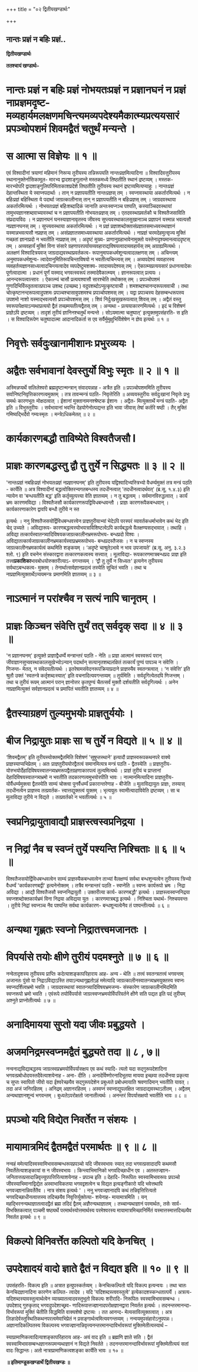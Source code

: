 +++
title = "०२ द्वितीयखण्डार्थः"

+++


## नान्तः प्रज्ञं न बहिः प्रज्ञं..

**द्वितीयखण्डार्थः**

**ततश्चायं खण्डार्थः-**

# नान्तः प्रज्ञं न बहिः प्रज्ञं नोभयतःप्रज्ञं न प्रज्ञानघनं न प्रज्ञं नाप्रज्ञमदृष्ट- मव्यहार्यमलक्षणमचिन्त्यमव्यपदेश्यमैकात्म्यप्रत्ययसारं प्रपञ्चोपशमं शिवमद्वैतं चतुर्थं मन्यन्ते । 

# स आत्मा स विज्ञेयः ॥ १ ॥

एवं विश्वादीनां त्रयाणां महिमानं निरूप्य तुरीयस्य तन्निरूपयति नान्तःप्रज्ञमित्यादिना ॥ विश्वादिवत्तुरीयस्य स्थानानुक्तेर्नासिकामूल- मारभ्य द्वादशाङ्गुलान्ते मस्तकमध्ये तिष्ठतीति स्थानं द्रष्टव्यम् । मस्तक- मारभ्योपरि द्वादशाङ्गुलिपरिमिताकाशप्रदेशे तिष्ठतीति तुरीयस्य स्थानं द्रष्टव्यमित्यप्याहुः । नान्तःप्रज्ञं देहान्तस्थिता ये स्वाप्नपदार्थाः । तान् न प्रज्ञापयतीति नान्तःप्रज्ञस् तम् । स्वप्नावस्थाया अकर्तारमित्यर्थः । न बहिःप्रज्ञं बहिस्थिता ये पदार्था जाग्रत्कालीनास् तान् न प्रज्ञापयतीति न बहिःप्रज्ञस् तम् । जाग्रदवस्थाया अकर्तारमित्यर्थः । नोभयतःप्रज्ञं बहिःशब्दादिकं जानाति अन्तःस्वप्नञ्च पश्यति, कस्याञ्चिदवस्थायां तामुभयज्ञानशब्दवाच्यावस्थां च न प्रज्ञापयतीति नोभयतःप्रज्ञस् तम् । एतदवस्थाप्रवर्तकौ च विश्वतैजसाविति संप्रदायविदः । न प्रज्ञानघनं घनस्याज्ञानावृतस्य जीवस्य सुप्त्यवस्थाकालसुखानाञ्च प्रज्ञापनं यस्मान्न भवत्यसौ नप्रज्ञानघनस् तम् । सुप्त्यवस्थाया अकर्तारमित्यर्थः । न प्रज्ञं प्रज्ञाशब्दोक्तासंप्रज्ञातसमाध्यवस्थाज्ञानं यस्मान्नभवत्यसौ नप्रज्ञस् तम् । असंप्रज्ञातसमाध्यवस्थाया अकर्तारमित्यर्थः । नाप्रज्ञं चरमदेहमुत्सृज्य मुक्तिं गच्छतां ज्ञानाप्रदो न भवतीति नाप्रज्ञस् तम् । अदृष्टं मुख्य- प्राणानुग्रहाभावेनामुक्तो यस्तेनादृश्यमानत्वाददृष्टस् तम् । अव्यवहार्यं मुक्तिं विना संसारे ग्रहणापरपर्यायव्यवहाराद्यविषयत्वादव्यवहार्यस् तम् अग्राह्यमित्यर्थः । अलक्षणं विश्वादित्रयवज् जाग्रदाद्यवस्थाप्रवर्तकत्व- रूपानुमापकधर्मशून्यत्वादलक्षणस् तम् । अचिन्त्यम् अनुमापकधर्मशून्य- त्वादेवानुमितिरूपचिन्ताविषयो न भवतीत्यचिन्त्यस् तम् । अव्यपदेश्यं व्यवहारस्य व्यवहर्तव्यज्ञानसाध्यत्वादचिन्त्यत्वादेव व्यपदेष्टुमशक्य- त्वादव्यपदेश्यस् तम् । ऐकात्म्यप्रत्ययसारं प्रधानत्वादेकः पूर्णत्वादात्मा । प्रधानं पूर्णं यस्माद् भगवत्स्वरूपं तस्मादेवैकात्म्यम् । ज्ञानरूपत्वात् प्रत्ययः । आनन्दरूपत्वात्सारः । ऐकात्म्यं चासौ प्रत्ययश्वासौ सारश्चेति तथोक्तस् तम् । प्रपञ्चोपशमं गुणादिभिर्विस्तृतत्वात्प्रपञ्च उशब्द (उच्छब्द ) वदुपशब्दोऽप्युत्कृष्टवाची । शमशब्दश्चानन्दरूपत्ववाची । तथा चोत्कृष्टानन्दरूपत्वादुपशमः प्रपञ्चश्चासावुपशमश्च प्रपञ्चोपशमस् तम् । यद्वा प्रपञ्चस्य देहसम्बन्धरूपस्य उपशमो नाशो यस्माद्भवत्यसौ प्रपञ्चोपशमस् तम् । शिवं निर्दुःखसुखरूपत्वात् शिवस् तम् । अद्वैतं वस्तु स्वरूपापेक्षयाऽन्यथाप्रत्ययो द्वैतं तच्छमयतीत्यद्वैतस् तम् । अन्यथा - प्रत्ययाकारणमित्यर्थः । इदं च विशेषणं प्राज्ञेऽपि द्रष्टव्यम् । तादृशं तुरीयं ज्ञानिनश्चतुर्थं मन्यन्ते । सोऽयमात्मा चतुष्पात्' इत्युक्तमुपसंहरति- स इति । स विश्वादिरूपेण चतुष्पादात्मा आदानादिकर्ता स एव सर्वैर्मुमुक्षुभिर्विशेषेण न ज्ञेय इत्यर्थः ॥ १ ॥

# निवृत्तेः सर्वदुःखानामीशानः प्रभुरव्ययः । 

# अद्वैतः सर्वभावानां देवस्तुर्यो विभुः स्मृतः ॥ २ ॥ १ ॥

अस्मिन्नप्यर्थे सलिलेश्वरो ब्रह्मदृष्टान्मन्त्रान् संवादयन्नाह - अत्रैत इति ॥ प्रपञ्चोपशममिति तुरीयस्य सर्वानिष्टनिवृत्तिकारणत्वमुक्तम् । तत्र तावन्मन्त्रं पठति- निवृत्तेरिति ॥ अव्ययस्तुरीयः सर्वदुःखानां निवृत्तेः प्रभुः समर्थः कारणभूतः मोक्षदत्वात् । ईशानां मुक्तानामनश्श्रेष्टक ईशानः । अद्वैत- मित्युक्तार्थे मन्त्रं पठति- अद्वैत इति ॥ विभुस्तुरीयः । सर्वभावानां भवन्ति देहयोगेनोत्पद्यन्त इति भावा जीवास् तेषां कर्तरि षष्ठी । तैर् मुक्तिं गमिष्यद्भिर्देवो गम्यःस्मृतः । मन्त्रेऽधिकमेतत् ॥ २ ॥

# कार्यकारणबद्धौ ताविष्येते विश्वतैजसौ I

# प्राज्ञः कारणबद्धस्तु द्वौ तु तुर्ये न सिद्ध्यतः ॥ ३ ॥ २ ॥

'नान्तःप्रज्ञं नबहिःप्रज्ञं नोभयतःप्रज्ञं नप्रज्ञानघनम्' इति तुरीयस्य यद्विश्वादिभ्यस्त्रिभ्यो वैधर्म्यमुक्तं तत्र मन्त्रं पठति - कार्येति ॥ अत्र विश्वादीनां बद्धत्वोक्तिरन्यगतबन्धस्य तदधीनत्वात् 'तदधीनत्वादर्थवत्' (ब्र.सू. १.४.३) इति न्यायेन वा 'बन्धयतीति बद्ध' इति कर्तृव्युत्पत्त्या वेति ज्ञातव्यम् । न तु बद्धत्वम् । सर्वमानविरुद्धत्वात् । कार्यं भ्रमः कारणमविद्या । विश्वतैजसौ कार्यकारणरूपद्विविधबन्धवन्तौ । प्राज्ञः कारणरूपैकबन्धवान् । कार्यकारणाकारेण द्वावपि बन्धौ तुरीये न स्त

इत्यर्थः । ननु विश्वतैजसयोर्द्विविधबन्धवत्त्वेन प्राज्ञतुरीयाभ्यां भेदेऽपि परस्परं व्यावर्तकधर्माभावेन कथं भेद इति चेद् उच्यते । अविद्यारूप- कारणबद्धत्वस्योभयत्राविशिष्टत्वेऽपि कार्यबद्धत्वे वैलक्षण्यसद्भावात् । तथाहि । अविद्या तत्कार्यस्वातन्त्र्यादिविषयकजाग्रत्कालीनभ्रमरूपोभय- बन्धप्रदो विश्वः । अविद्यातत्कार्यजाग्रत्कालीनभ्रमकार्यस्वाप्रभ्रमरूपोभय- बन्धप्रदस्तैजसः । न च स्वप्नस्य जाग्रत्कालीनभ्रमकार्यत्वं कथमिति शङ्कयम् । ‘अदृष्टे चाश्रुतेऽभावे न भाव उपजायते' (ब्र.सू. अनु. ३.२.३ श्लो. ९) इति वचनेन संस्कारद्वारा तत्कारणकत्वस्य सत्त्वात् । मूलाविद्या- रूपकारणमात्रबन्धप्रदः प्राज्ञ इति तत्त्व**प्रकाशिका**भावबोधयोरुक्तरीत्याऽ- वगन्तव्यम् । ‘द्वौ तु तुर्ये न सिध्यतः' इत्यनेन तुरीयस्य सर्वथाऽबन्धकत्व- मुक्तम् । तेनार्थात्सर्वज्ञानप्रदत्वं तस्येति सूचितं भवति । तथा च नाप्रज्ञमित्युक्तार्थेऽप्ययमन्त्रः प्रमाणमिति ज्ञातव्यम् ॥ ३ ॥

# नाऽत्मानं न परांश्चैव न सत्यं नापि चानृतम् । 

# प्राज्ञः किञ्चन संवेत्ति तुर्यं तत् सर्वदृक् सदा ॥ ४ ॥ ३ ॥

'न प्रज्ञानघनम्' इत्युक्ते प्राज्ञाद्वैधर्म्ये मन्त्रान्तरं पठति - नेति ॥ प्राज्ञ आत्मानं स्वस्वरूपं परान् जीवाज्ञानसुप्यवस्थाकालसुखेभ्योऽन्यान् पदार्थान् सत्यानृतशब्दलक्षितं तत्कार्यं पुण्यं पापञ्च न संवेत्ति । णिजन्त- मेतत्, न संवेदयतीत्यर्थः । इतरेषामसंवेदनरूपक्रियाप्रदाने प्राज्ञस्यैव स्वतन्त्रत्वात् । ‘न संवेत्ति’ इति श्रुतौ उक्तं 'स्वतन्त्रे कर्तृशब्दःस्यात्' इति वचनादित्यवगन्तव्यम् ॥ तुर्यमिति । सर्वदृगित्येतदपि णिजन्तम् । तथा च तुरीयं रूपम् आत्मानं परान् ज्ञानोत्तर कृतपुण्यं चैतत्सर्वं मुक्तौ दर्शयतीति सर्वदृगित्यर्थः । अनेन नाप्रज्ञमित्युक्तं सर्वज्ञानप्रदत्वं च प्रमापितं भवतीति ज्ञातव्यम् ॥ ४ ॥

# द्वैतस्याग्रहणं तुल्यमुभयोः प्राज्ञतुर्ययोः । 

# बीज निद्रायुतः प्राज्ञः सा च तुर्ये न विद्यते ॥ ५ ॥ ४ ॥

‘शिवमद्वैतम्' इति तुरीयस्योक्तमद्वैतमिति विशेषणं 'सुषुप्तस्थाने' इत्यादौ प्राज्ञस्वरूपकथनपरे वाक्ये प्राज्ञस्याप्यभिप्रेतम् । अतः प्राज्ञतुरीययोरद्वैतत्वं समानमित्यत्र मन्त्रं पठति - द्वैतस्येति ॥ प्राज्ञतुरीय- योरुभयोर्देहादिविषयस्वातन्त्र्यभ्रमरूपद्वैतग्रहणाकारपत्वं तुल्यमित्यर्थः । प्राज्ञं तुरीयं च प्राप्तानां देहादिविषयस्वातन्त्र्यभ्रमो न भवतीति तदकारणत्वमुभयोरपीति भावः । नात्मानमित्यादिना प्राज्ञतुरीय- योर्वैधर्म्यमुक्त्वा द्वैतस्येति साम्यं चोक्त्वा पुनर्वैधर्म्यं प्रकारान्तरेणाह - बीजेति ॥ मूलाविद्यायुतः प्राज्ञः, तस्यास् तदधीनत्वेन प्राज्ञस्य तत्प्रवर्तक- त्त्वात्तद्युक्तत्वं युक्तम् । भृत्ययुतः स्वामीत्यादाविवेति द्रष्टव्यम् । सा च मूलाविद्या तुरीये न विद्यते । तत्प्रवर्तको न भवतीत्यर्थः ॥ ५ ॥

# स्वप्रनिद्रायुतावाद्यौ प्राज्ञस्त्वस्वप्रनिद्रया ।

# न निद्रां नैव च स्वप्नं तुर्ये पश्यन्ति निश्चिताः ॥ ६ ॥ ५ ॥

विश्वतैजसयोर्द्विविधबन्धवत्वेन साम्यं प्राज्ञस्यैकबन्धवत्वेन ताभ्यां वैलक्षण्यं सर्वथा बन्धशून्यत्वेन तुरीयस्य त्रिभ्यो वैधर्म्यं 'कार्यकारणबद्वी' इत्यनेनोक्तम् । तत्रैव मन्त्रान्तरं पठति - स्वप्नेति ॥ स्वप्नः कार्यरूपो भ्रमः । निद्रा अविद्या । आद्यौ विश्वतैजसौ स्वप्ननिद्रायुतौ । उक्तरीत्या कार्य- कारणबद्धौ' इत्यर्थः । प्राज्ञस्त्वस्वप्ननिद्रया स्वप्नशब्दोक्तकार्यभ्रमं विना निद्रया अविद्यया युतः । कारणमात्रबद्ध इत्यर्थः । निश्चिता यथार्थ- निश्चयवन्तः । तुरीये निद्रां स्वप्नञ्च नैव पश्यन्ति सर्वथा कार्यकारण- बन्धशून्यत्वेनैव तं पश्यन्तीत्यर्थः ॥ ६ ॥

# अन्यथा गृह्णतः स्वप्नो निद्रातत्त्वमजानतः । 

# विपर्यासे तयोः क्षीणे तुरीयं पदमश्नुते ॥ ७ ॥ ६ ॥

नन्वेतादृशस्य तुरीयस्य प्राप्तिः कदेत्याशङ्कापरिहाराय आह- अन्य - थेति ॥ तत्त्वं स्वतन्त्रतत्त्वं भगवन्तम् अजानतः पुंसो या निद्राऽविद्याऽस्ति तयाऽन्यथागृह्णतोऽहं ममेत्यादि जाग्रत्कालीनस्वातन्त्र्यभ्रमयुक्तस्य स्वप्नः स्वप्नदर्शित्वभ्रमो भवति । जाग्रदवस्थायां स्वातन्त्र्यादिविषयभ्रमजन्य- संस्कारेण जाग्रत्कालीनमिदमिति स्वप्नरूपो भ्रमो भवति । एवंरूपे तयोर्विपर्यासे जाग्रत्स्वप्नभ्रमयोर्विपरिवर्तने क्षीणे सति पद्यत इति पदं तुरीयम् अश्नुते प्राप्नोतीत्यर्थः ॥ ७ ॥

# अनादिमायया सुप्तो यदा जीवः प्रबुद्धयते । 

# अजमनिद्रमस्वप्नमद्वैतं बुद्ध्यते तदा ॥ ८ , ७॥

नन्वनाद्यविद्याबद्धस्य जाग्रत्स्वप्रभ्रमयोर्विपर्यासक्षय एव कथं स्यादि- त्यतो यदा सद्गुरूपदेशादिना भगवत्प्रबोधोदयस्तदैवेत्याशयेनाह - अना- दीति । अनादेर्विष्णोरनादिभूतया मायया इच्छया तदधीनया प्रकृत्या च सुप्तः स्वापितो जीवो यदा ईश्वरेच्छयैव सद्गुरूपदेशेन प्रबुध्यते प्रबोधमायाति श्रवणादिमान् भवतीति यावत् । तदा अजं जनिरहितम् । अनिद्रम् अज्ञानरहितम् । अस्वप्नं स्वप्नाद्युपलक्षित जाग्रदाद्यवस्थाऽतीतम् । अद्वैतम् अन्यथाज्ञानशून्यं भगवन्तम् । बुध्यतेऽपरोक्षतो जानातीत्यर्थः । अनन्तरं विपर्यासक्षयो भवतीति भावः ॥ ८ ॥

# प्रपञ्चो यदि विद्येत निवर्तेत न संशयः ।

# मायामात्रमिदं द्वैतमद्वैतं परमार्थतः ॥ ९ ॥ ८ ॥

नन्वहं ममेत्यादिस्वस्वामिभावसम्बन्धरूपप्रपञ्चो यदि जीवस्वभावः स्यात् तदा भगवत्प्रसादादपि कथमसौ निवर्तेतेत्याशङ्कायां स न जीवस्वभावः । किन्त्वाभिमानिको भगवदिच्छाधीन एव । अतस्तज्ज्ञान- जनितात्तत्प्रसादान्निवृत्त्युपपत्तिरित्याशयेनाह - प्रपञ्च इति ॥ देहादि- निरूपितः स्वस्वामिभावरूपः प्रपञ्चो जीवस्याभिमानाद्विद्येत अस्वाभाविकतया भगवद्वशत्वेन च विद्यत इत्यङ्गीकारो यदि भवेत्तथापि भगवज्ज्ञानान्निवर्तेतैव । नात्र संशय इत्यर्थः ' । ननु भगवज्ज्ञानादपि कथं तन्निवृत्तिरित्यतो भगवदिच्छाधीनत्वात्तस्य तदिच्छयैव निवृत्तिर्युक्तेत्या- शयेनाह- मायामात्रमिति । यन् महद्भिरनन्यथाज्ञातत्वादद्वैतं ब्रह्म तदिदं द्वैतम् अज्ञैरन्यथाज्ञातम् । तच्चान्यथाज्ञानं परमार्थतः, तसेः सार्व- विभक्तिकत्वात् पञ्चमी षष्ठ्यर्थे परमार्थस्योत्तमार्थस्य परमेश्वरस्य मायामात्रमिच्छानिर्मितं यस्मात्तस्मात्तदिच्छ्यैव निवर्तत इत्यर्थः ॥ ९ ॥

# विकल्पो विनिवर्त्तेत कल्पितो यदि केनचित् । 

# उपदेशादयं वादो ज्ञाते द्वैतं न विद्यत इति ॥ १० ॥ ९ ॥

उपसंहरति- विकल्प इति ॥ अत्रात इत्युपस्कर्तव्यम् । केनचित्कल्पितो यदि विकल्प इत्यन्वयः । तथा चातः केनचिदज्ञानादिना कारणेन कल्पित- त्वादेव । यदि 'यदिशब्दस्त्ववस्तुत्वे' इत्येकादशस्कन्धतात्पर्ये । अत्रत्य- यदिशब्दस्यावस्तुत्वार्थत्वेन व्याख्यातत्वादवस्तुभूतो विकल्पः शरीरादि- निरूपितः स्वस्वामिभावसम्बन्धः । उपदेशाद् गुरुकृताद् भगवदुपदेशाच्छ्रव- णादिरूपात्तज्ज्ञानादपरोक्षज्ञानद्वारा निवर्तत इत्यर्थः । तदनन्तरमानन्दा- विर्भावरूपां मुक्तिं चेतीति सिद्धमिति वाक्यशेषो द्रष्टव्यः । तत आनन्द- मेत्यसावित्युक्तत्वात् । अत्र लिङादेर्वस्तुस्थितिकथनपरत्वमेवाभिप्रेतं न प्रसङ्गार्थत्वमित्यवगन्तव्यम् । नन्वयमुपसंहारोऽनुपपन्नः। अज्ञानादिकल्पितस्य विकल्पस्य भगवज्ज्ञानान्निवृत्त्यनन्तरमानन्दाविर्भावरूपां मुक्तिमेतीत्यस्यार्थ –

स्याप्रामाणिकत्वादित्याशङ्कापरिहाराय आह- अयं वाद इति ॥ ब्रह्मणि ज्ञाते सति । द्वैतं स्वस्वामिभावसम्बन्धज्ञानरूपमन्यथाज्ञानं न विद्यते निवर्तते । तदनन्तरमानन्दाविर्भावरूपां मुक्तिमेतीत्ययं सतां वादः सिद्धान्तः। अतो नात्राप्रामाणिकत्वशङ्का कार्येति भावः ॥ १० ॥

**॥ इतिमाण्डूकखण्डार्थे द्वितीयखण्डः ॥**


